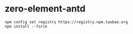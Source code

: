 # zero-element-antd
```
npm config set registry https://registry.npm.taobao.org
npm install --force
```
